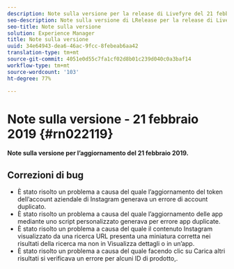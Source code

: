 ```yaml
---
description: Note sulla versione per la release di Livefyre del 21 febbraio 2019.
seo-description: Note sulla versione di LRelease per la release di Livefyre del 21 febbraio 2019.
seo-title: Note sulla versione
solution: Experience Manager
title: Note sulla versione
uuid: 34e64943-dea6-46ac-9fcc-8febeab6aa42
translation-type: tm+mt
source-git-commit: 4051e0d55c7fa1cf02d8b01c239d040c0a3baf14
workflow-type: tm+mt
source-wordcount: '103'
ht-degree: 77%

---
```



# Note sulla versione - 21 febbraio 2019 {#rn022119}

**Note sulla versione per l’aggiornamento del 21 febbraio 2019.**


## Correzioni di bug

* È stato risolto un problema a causa del quale l’aggiornamento del token dell’account aziendale di Instagram generava un errore di account duplicato.
* È stato risolto un problema a causa del quale l’aggiornamento delle app mediante uno script personalizzato generava per errore app duplicate.
* È stato risolto un problema a causa del quale il contenuto Instagram visualizzato da una ricerca URL presenta una miniatura corretta nei risultati della ricerca ma non in Visualizza dettagli o in un’app.
* È stato risolto un problema a causa del quale facendo clic su Carica altri risultati si verificava un errore per alcuni ID di prodotto,.
